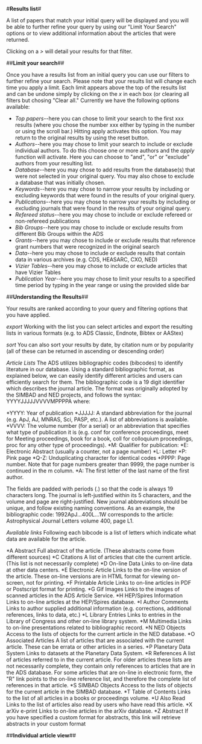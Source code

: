 #**Results list**#

A list of papers that match your initial query will be displayed and you will be able to further refine your query by using our "Limit Your Search" options or to view additional information about the articles that were returned.

Clicking on a   *>*   will detail your results for that filter.

##**Limit your search**##

Once you have a results list from an initial query you can use our filters to further refine your search.  Please note that your results list will change each time you apply a limit.  Each limit appears above the top of the results list and can be undone simply by clicking on the *x* in each box (or clearing all filters but chosing "Clear all."  Currently we have the following options available:

  * *Top papers*--here you can chose to limit your search to the first xxx results (where you chose the number xxx either by typing in the number or using the scroll bar.)  Hitting apply activates this option.  You may return to the original results by using the reset button.
  * *Authors*--here you may chose to limit your search to include or exclude individual authors.  To do this choose one or more authors and the *apply* function will activate.  Here you can choose to "and", "or" or "exclude" authors from your resulting list. 
  * *Database*--here you may chose to add results from the database(s) that were not selected in your original query.  You may also chose to exclude a database that was initially chosen.  
  * *Keywords*--here you may chose to narrow your results by including or excluding keywords that were found in the results of your original query.  
  * *Publications*--here you may chose to narrow your results by including or excluding journals that were found in the results of your original query. 
  * *Refereed status*--here you may chose to include or exclude refereed or non-refereed publications
  * *Bib Groups*--here you may chose to include or exclude results from different Bib Groups within the ADS
  * *Grants*--here you may chose to include or exclude results that reference grant numbers that were recognized in the original search
  * *Data*--here you may chose to include or exclude results that contain data in various archives (e.g. CDS, HEASARC, CXO, NED)
  * *Vizier Tables*--here you may chose to include or exclude articles that have Vizier Tables
  * *Publication Year*--here you may chose to limit your results to a specified time period by typing in the year range or using the provided slide bar

##**Understanding the Results**##

Your results are ranked according to your query and filtering options that you have applied.

*export* Working with the list you can select articles and export the resulting lists in various formats (e.g. to ADS Classic, Endnote, Bibtex or AAStex)

*sort*  You can also sort your results by date, by citation num or by popularity (all of these can be returned in ascending or descending order)

*Article Lists*
The ADS utilizes bibliographic codes (bibcodes) to identify literature in our database.  Using a standard bibliographic format, as explained below, we can easily identify different articles and users can efficiently search for them.
The bibliographic code is a 19 digit identifier which describes the journal article. The format was originally adopted by the SIMBAD and NED projects, and follows the syntax: 
YYYYJJJJJVVVVMPPPPA where: 

 *YYYY: Year of publication 
 *JJJJJ: A standard abbreviation for the journal (e.g. ApJ, AJ, MNRAS, Sci, PASP, etc.). A list of abbreviations is available. 
 *VVVV: The volume number (for a serial) or an abbreviation that specifies what type of publication it is (e.g. conf for conference proceedings, meet for Meeting proceedings, book for a book, coll for colloquium proceedings, proc for any other type of proceedings). 
 *M: Qualifier for publication:
    *E: Electronic Abstract (usually a counter, not a page number)
    *L: Letter
    *P: Pink page
   *Q-Z: Unduplicating character for identical codes 
  *PPPP: Page number. Note that for page numbers greater than 9999, the page number is continued in the m column. 
  *A: The first letter of the last name of the first author. 

The fields are padded with periods (.) so that the code is always 19 characters long. The journal is left-justified within its 5 characters, and the volume and page are right-justified. New journal abbreviations should be unique, and follow existing naming conventions. As an example, the bibliographic code: 
1992ApJ...400L...1W corresponds to the article: Astrophysical Journal Letters volume 400, page L1. 

*Available links*
Following each bibcode is a list of letters which indicate what data are available for the article.  

*A	 Abstract	 Full abstract of the article. (These abstracts come from different sources)
*C	 Citations	 A list of articles that cite the current article. (This list is not necessarily complete)
*D	 On-line Data	 Links to on-line data at other data centers.
*E	 Electronic Article	 Links to the on-line version of the article. These on-line versions are in HTML format for viewing on-screen, not for printing.
*F	 Printable Article	 Links to on-line articles in PDF or Postscript format for printing.
*G	 Gif Images	 Links to the images of scanned articles in the ADS Article Service.
*H	 HEP/Spires Information	 Links to on-line articles at the HEP/Spires database.
*I	 Author Comments	 Links to author supplied additional information (e.g. corrections, additional references, links to data, etc.)
*L	 Library Entries	 Links to entries in the Library of Congress and other on-line library system.
*M	 Multimedia	 Links to on-line presentations related to bibliographic record.
*N	 NED Objects	 Access to the lists of objects for the current article in the NED database.
*O	 Associated Articles	 A list of articles that are associated with the current article. These can be errata or other articles in a series.
*P	 Planetary Data System	 Links to datasets at the Planetary Data System.
*R	 References	 A list of articles referred to in the current article. For older articles these lists are not necessarily complete, they contain only references to articles that are in the ADS database. For some articles that are on-line in electronic form, the "R" link points to the on-line reference list, and therefore the complete list of references in that article.
*S	 SIMBAD Objects	 Access to the lists of objects for the current article in the SIMBAD database.
*T	 Table of Contents	 Links to the list of all articles in a books or proceedings volume.
*U	 Also Read	 Links to the list of articles also read by users who have read this article.
*X	 arXiv e-print	 Links to on-line articles in the arXiv database.
*Z	 Abstract	 If you have specified a custom format for abstracts, this link will retrieve abstracts in your custom format


##**Individual article view**##


